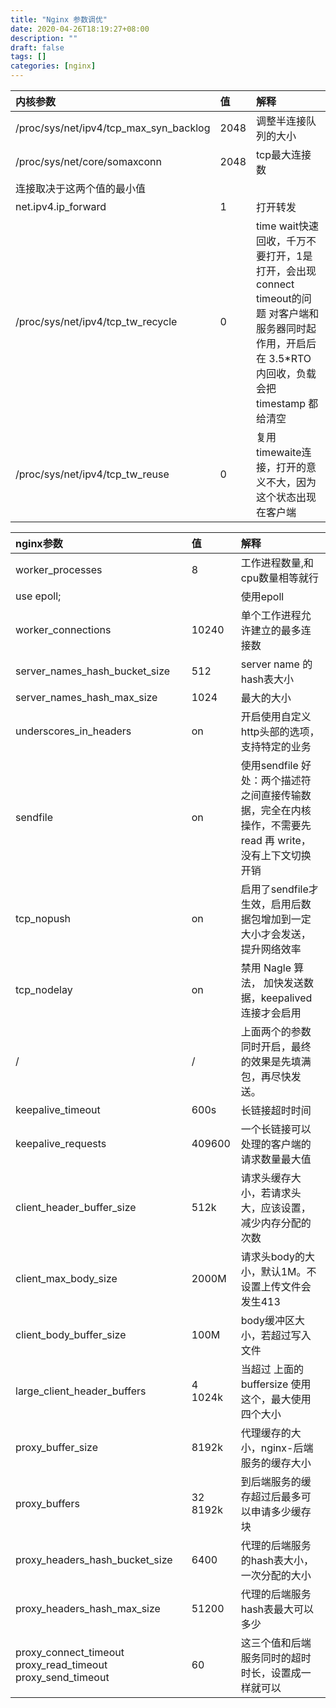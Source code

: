 ```yaml
---
title: "Nginx 参数调优"
date: 2020-04-26T18:19:27+08:00
description: ""
draft: false
tags: []
categories: [nginx]
---
```


| 内核参数                               | 值   | 解释                                                         |
| :------------------------------------- | :--- | :----------------------------------------------------------- |
| /proc/sys/net/ipv4/tcp_max_syn_backlog | 2048 | 调整半连接队列的大小                                         |
| /proc/sys/net/core/somaxconn           | 2048 | tcp最大连接数                                                |
| 连接取决于这两个值的最小值             |      |                                                              |
| net.ipv4.ip_forward                    | 1    | 打开转发                                                     |
| /proc/sys/net/ipv4/tcp_tw_recycle      | 0    | time wait快速回收，千万不要打开，1是打开，会出现connect timeout的问题 对客户端和服务器同时起作用，开启后在 3.5*RTO 内回收，负载会把 timestamp 都给清空 |
| /proc/sys/net/ipv4/tcp_tw_reuse        | 0    | 复用timewaite连接，打开的意义不大，因为这个状态出现在客户端  |



| nginx参数                                                    | 值       | 解释                                                         |
| :----------------------------------------------------------- | :------- | :----------------------------------------------------------- |
| worker_processes                                             | 8        | 工作进程数量,和cpu数量相等就行                               |
| use epoll;                                                   |          | 使用epoll                                                    |
| worker_connections                                           | 10240    | 单个工作进程允许建立的最多连接数                             |
| server_names_hash_bucket_size                                | 512      | server name 的hash表大小                                     |
| server_names_hash_max_size                                   | 1024     | 最大的大小                                                   |
| underscores_in_headers                                       | on       | 开启使用自定义http头部的选项，支持特定的业务                 |
| sendfile                                                     | on       | 使用sendfile 好处：两个描述符之间直接传输数据，完全在内核操作，不需要先 read 再 write，没有上下文切换开销 |
| tcp_nopush                                                   | on       | 启用了sendfile才生效，启用后数据包增加到一定大小才会发送，提升网络效率 |
| tcp_nodelay                                                  | on       | 禁用 Nagle 算法， 加快发送数据，keepalived连接才会启用       |
| /                                                            | /        | 上面两个的参数同时开启，最终的效果是先填满包，再尽快发送。   |
| keepalive_timeout                                            | 600s     | 长链接超时时间                                               |
| keepalive_requests                                           | 409600   | 一个长链接可以处理的客户端的请求数量最大值                   |
| client_header_buffer_size                                    | 512k     | 请求头缓存大小，若请求头大，应该设置，减少内存分配的次数     |
| client_max_body_size                                         | 2000M    | 请求头body的大小，默认1M。不设置上传文件会发生413            |
| client_body_buffer_size                                      | 100M     | body缓冲区大小，若超过写入文件                               |
| large_client_header_buffers                                  | 4 1024k  | 当超过 上面的buffersize 使用这个，最大使用四个大小           |
| proxy_buffer_size                                            | 8192k    | 代理缓存的大小，nginx-后端服务的缓存大小                     |
| proxy_buffers                                                | 32 8192k | 到后端服务的缓存超过后最多可以申请多少缓存块                 |
| proxy_headers_hash_bucket_size                               | 6400     | 代理的后端服务的hash表大小，一次分配的大小                   |
| proxy_headers_hash_max_size                                  | 51200    | 代理的后端服务hash表最大可以多少                             |
| proxy_connect_timeout   proxy_read_timeout   proxy_send_timeout | 60       | 这三个值和后端服务同时的超时时长，设置成一样就可以           |